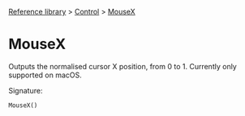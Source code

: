 [Reference library](../index.md) > [Control](index.md) > [MouseX](mousex.md)

# MouseX

Outputs the normalised cursor X position, from 0 to 1. Currently only supported on macOS.

Signature:
```python
MouseX()
```
